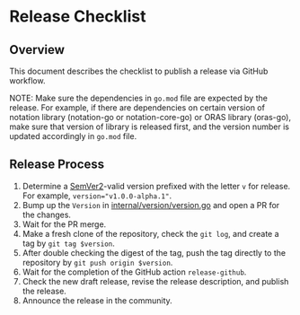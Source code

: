 # Release Checklist

## Overview

This document describes the checklist to publish a release via GitHub workflow.

NOTE: Make sure the dependencies in `go.mod` file are expected by the release. For example, if there are dependencies on certain version of notation library (notation-go or notation-core-go) or ORAS library (oras-go), make sure that version of library is released first, and the version number is updated accordingly in `go.mod` file.

## Release Process
1. Determine a [SemVer2](https://semver.org/)-valid version prefixed with the letter `v` for release. For example, `version="v1.0.0-alpha.1"`.
2. Bump up the `Version` in [internal/version/version.go](internal/version/version.go#L5) and open a PR for the changes.
3. Wait for the PR merge.
4. Make a fresh clone of the repository, check the `git log`, and create a tag by `git tag $version`.
5. After double checking the digest of the tag, push the tag directly to the repository by `git push origin $version`.
6. Wait for the completion of the GitHub action `release-github`.
7. Check the new draft release, revise the release description, and publish the release.
8. Announce the release in the community.
